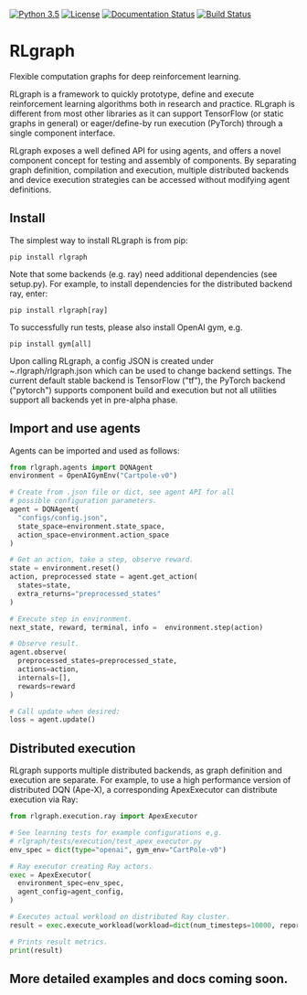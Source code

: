 [![Python 3.5](https://img.shields.io/badge/python-3.5-orange.svg)](https://www.python.org/downloads/release/python-356/)
[![License](https://img.shields.io/badge/License-Apache%202.0-blue.svg)](https://github.com/rlgraph/rlgraph/blob/master/LICENSE)
[![Documentation Status](https://readthedocs.org/projects/rlgraph/badge/?version=latest)](https://rlgraph.readthedocs.io/en/latest/?badge=latest)
[![Build Status](https://travis-ci.org/rlgraph/rlgraph.svg?branch=master)](https://travis-ci.org/rlgraph/rlgraph)

# RLgraph
Flexible computation graphs for deep reinforcement learning.

RLgraph is a framework to quickly prototype, define and execute reinforcement learning
algorithms both in research and practice. RLgraph is different from most other libraries as it can support
TensorFlow (or static graphs in general) or eager/define-by run execution (PyTorch) through
a single component interface.
 
RLgraph exposes a well defined API for using agents, and offers a novel component concept
for testing and assembly of components. By separating graph definition, compilation and execution,
multiple distributed backends and device execution strategies can be accessed without modifying
agent definitions.


## Install

The simplest way to install RLgraph is from pip:

```pip install rlgraph```

Note that some backends (e.g. ray) need additional dependencies (see setup.py). For example, to install dependencies for the distributed backend ray, enter:

```pip install rlgraph[ray]```

To successfully run tests, please also install OpenAI gym, e.g.

```pip install gym[all]```

Upon calling RLgraph, a config JSON is created under ~.rlgraph/rlgraph.json
which can be used to change backend settings. The current default stable
backend is TensorFlow ("tf"), the PyTorch backend ("pytorch") supports
component build and execution but not all utilities support all backends yet
in pre-alpha phase.

## Import and use agents

Agents can be imported and used as follows:

```python
from rlgraph.agents import DQNAgent
environment = OpenAIGymEnv("Cartpole-v0")

# Create from .json file or dict, see agent API for all
# possible configuration parameters.
agent = DQNAgent(
  "configs/config.json",
  state_space=environment.state_space, 
  action_space=environment.action_space
)

# Get an action, take a step, observe reward.
state = environment.reset()
action, preprocessed state = agent.get_action(
  states=state,
  extra_returns="preprocessed_states"
)

# Execute step in environment.
next_state, reward, terminal, info =  environment.step(action)

# Observe result.
agent.observe(
  preprocessed_states=preprocessed_state,
  actions=action,
  internals=[],
  rewards=reward
)

# Call update when desired:
loss = agent.update()
```

## Distributed execution

RLgraph supports multiple distributed backends, as graph definition and execution are separate. For example, to use
a high performance version of distributed DQN (Ape-X), a corresponding ApexExecutor can distribute execution via Ray:

```python
from rlgraph.execution.ray import ApexExecutor

# See learning tests for example configurations e,g.
# rlgraph/tests/execution/test_apex_executor.py
env_spec = dict(type="openai", gym_env="CartPole-v0")

# Ray executor creating Ray actors.
exec = ApexExecutor(
  environment_spec=env_spec,
  agent_config=agent_config,
)

# Executes actual workload on distributed Ray cluster.
result = exec.execute_workload(workload=dict(num_timesteps=10000, report_interval=1000))

# Prints result metrics.
print(result)
```

## More detailed examples and docs coming soon. 


